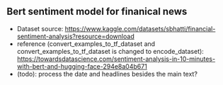 ## Bert sentiment model for finanical news
- Dataset source: https://www.kaggle.com/datasets/sbhatti/financial-sentiment-analysis?resource=download
- reference (convert_examples_to_tf_dataset and convert_examples_to_tf_dataset is changed to encode_dataset): 
https://towardsdatascience.com/sentiment-analysis-in-10-minutes-with-bert-and-hugging-face-294e8a04b671
- (todo): process the date and headlines besides the main text?